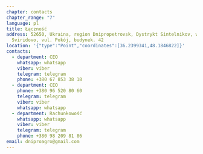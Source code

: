 ```yaml
---
chapter: contacts
chapter_range: "7"
language: pl
title: Łączność
address: 52650, Ukraina, region Dnipropetrovsk, Dystrykt Sintelnikov, wioska.
  Sviridovo, vul. Pokój, budynek. 42
location: '{"type":"Point","coordinates":[36.2399341,48.1846822]}'
contacts:
  - department: CEO
    whatsapp: whatsapp
    viber: viber
    telegram: telegram
    phone: +380 67 853 38 18
  - department: CEO
    phone: +380 96 520 80 60
    telegram: telegram
    viber: viber
    whatsapp: whatsapp
  - department: Rachunkowość
    whatsapp: whatsapp
    viber: viber
    telegram: telegram
    phone: +380 98 209 81 86
email: dniproagro@gmail.com
---
```

